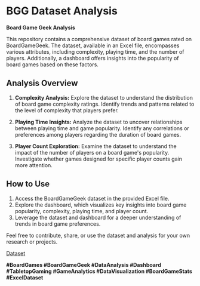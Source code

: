 # BGG Dataset Analysis

**Board Game Geek Analysis**

This repository contains a comprehensive dataset of board games rated on BoardGameGeek. The dataset, available in an Excel file, encompasses various attributes, including complexity, playing time, and the number of players. Additionally, a dashboard offers insights into the popularity of board games based on these factors.

## Analysis Overview

1. **Complexity Analysis:**
   Explore the dataset to understand the distribution of board game complexity ratings. Identify trends and patterns related to the level of complexity that players prefer.

2. **Playing Time Insights:**
   Analyze the dataset to uncover relationships between playing time and game popularity. Identify any correlations or preferences among players regarding the duration of board games.

3. **Player Count Exploration:**
   Examine the dataset to understand the impact of the number of players on a board game's popularity. Investigate whether games designed for specific player counts gain more attention.

## How to Use

1. Access the BoardGameGeek dataset in the provided Excel file.
2. Explore the dashboard, which visualizes key insights into board game popularity, complexity, playing time, and player count.
3. Leverage the dataset and dashboard for a deeper understanding of trends in board game preferences.

Feel free to contribute, share, or use the dataset and analysis for your own research or projects.

[Dataset](https://ieee-dataport.org)

**#BoardGames #BoardGameGeek #DataAnalysis #Dashboard #TabletopGaming #GameAnalytics #DataVisualization #BoardGameStats #ExcelDataset**

